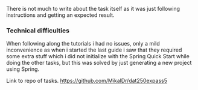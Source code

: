 There is not much to write about the task itself as it was just following instructions and getting an expected result.
### Technical difficulties
When following along the tutorials i had no issues, only a mild inconvenience as when i started the last guide i saw that they required some extra stuff which i did not initialize with the Spring Quick Start while doing the other tasks, but this was solved by just generating a new project using Spring.

Link to repo of tasks.
https://github.com/MikalDr/dat250expass5

